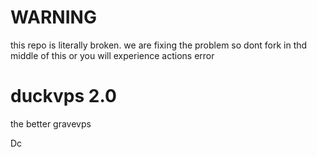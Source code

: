 # WARNING
this repo is literally broken. we are fixing the problem so dont fork in thd middle of this or you will experience actions error

# duckvps 2.0
the better gravevps

Dc 
